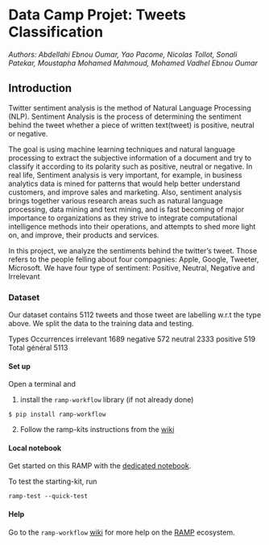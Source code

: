 # Data Camp Projet: Tweets Classification


_Authors: Abdellahi Ebnou Oumar, Yao Pacome, Nicolas Tollot, Sonali Patekar, Moustapha Mohamed Mahmoud, Mohamed Vadhel Ebnou Oumar_

## Introduction

Twitter sentiment analysis is the method of Natural Language Processing (NLP). 
Sentiment Analysis is the process of determining the sentiment behind the tweet whether a piece of written text(tweet) is positive, neutral or negative.

The goal is using machine learning techniques and natural language processing to extract the subjective information of a document and try to classify it according to its polarity such as positive, neutral or negative. In real life, Sentiment analysis is very important, for example, in business analytics data is mined for patterns that would help better understand customers, and improve sales and marketing. Also, sentiment analysis brings together various research areas such as natural language
processing, data mining and text mining, and is fast becoming of major importance to organizations as they strive to integrate computational intelligence methods into their operations, and attempts to shed more light on, and improve, their products and services.

 In this project, we analyze the sentiments behind the twitter’s tweet. Those refers to the people felling  about four compagnies: Apple, Google, Tweeter, Microsoft.  We have four  type of sentiment: Positive, Neutral, Negative and Irrelevant

### Dataset
Our dataset contains 5112 tweets and those tweet are labelling w.r.t  the type above. We split the data to the training data and testing.

Types	Occurrences
irrelevant	1689
negative	572
neutral	2333
positive	519
Total général	5113


#### Set up

Open a terminal and

1. install the `ramp-workflow` library (if not already done)
  ```
  $ pip install ramp-workflow
  ```
  
2. Follow the ramp-kits instructions from the [wiki](https://github.com/paris-saclay-cds/ramp-workflow/wiki/Getting-started-with-a-ramp-kit)

#### Local notebook

Get started on this RAMP with the [dedicated notebook](tweets_classification_starting_kit.ipynb).

To test the starting-kit, run


```
ramp-test --quick-test
```


#### Help
Go to the `ramp-workflow` [wiki](https://github.com/paris-saclay-cds/ramp-workflow/wiki) for more help on the [RAMP](https://ramp.studio) ecosystem.




